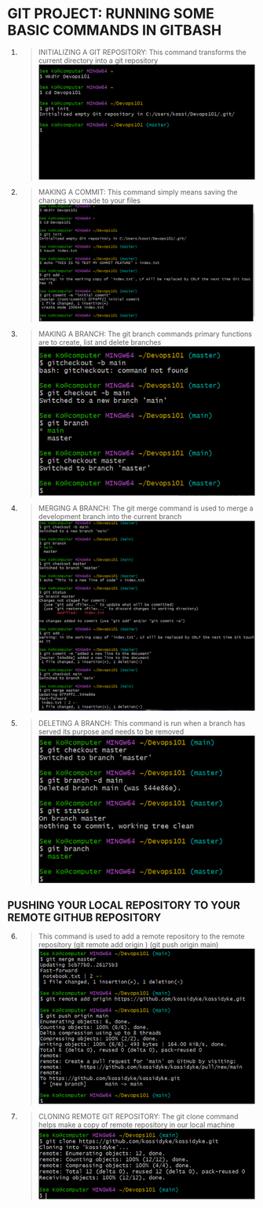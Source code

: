 # GIT PROJECT: RUNNING SOME BASIC COMMANDS IN GITBASH

1) >INITIALIZING A GIT REPOSITORY: This command transforms the current directory into a git repository
    ![](git/gitinit.png)

2) > MAKING A COMMIT: This command simply means saving the changes you made to your files
    ![](git/gitcommit.png)

3) > MAKING A BRANCH: The git branch commands primary functions are to create, list and delete branches
    ![](git/gitbranch.png)

4) > MERGING A BRANCH: The git merge command is used to merge a development branch into the current branch
    ![](git/gitmerge.png)

5) > DELETING A BRANCH: This command is run when a branch has served its purpose and needs to be removed
    ![](git/gitdelete.png) 


## PUSHING YOUR LOCAL REPOSITORY TO YOUR REMOTE GITHUB REPOSITORY
 
 6) > This command is used to add a remote repository to the remote repository
    > (git remote add origin <link>) (git push origin main)
     ![](git/gitpush.png)

 7) > CLONING REMOTE GIT REPOSITORY: The git clone command helps make a copy of remote repository in our local machine
     ![](git/gitclone.png)





